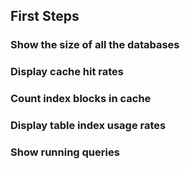 ## First Steps

### Show the size of all the databases

[embedmd]:# (sql/size-of-all-databases.sql)

### Display cache hit rates

[embedmd]:# (sql/cache-hit-rates.sql)

### Count index blocks in cache

[embedmd]:# (sql/index-blocks-in-cache.sql)

### Display table index usage rates

[embedmd]:# (sql/table-index-usage-rates.sql)

### Show running queries

[embedmd]:# (sql/running-queries.sql)
